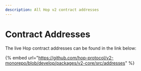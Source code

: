 ```yaml
---
description: All Hop v2 contract addresses
---
```


# Contract Addresses

The live Hop contract addresses can be found in the link below:

{% embed url="https://github.com/hop-protocol/v2-monorepo/blob/develop/packages/v2-core/src/addresses" %}
